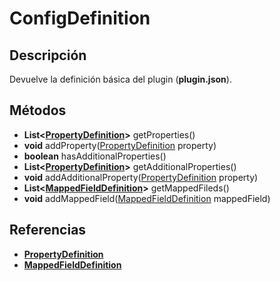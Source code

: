 # ConfigDefinition

## Descripción

Devuelve la definición básica del plugin (**plugin.json**).

## Métodos

- **List<[PropertyDefinition](PropertyDefinition.md)>** getProperties()
- **void** addProperty([PropertyDefinition](PropertyDefinition.md) property)
- **boolean** hasAdditionalProperties()
- **List<[PropertyDefinition](PropertyDefinition.md)>** getAdditionalProperties()
- **void** addAdditionalProperty([PropertyDefinition](PropertyDefinition.md) property)
- **List<[MappedFieldDefinition](MappedFieldDefinition.md)>** getMappedFileds()
- **void** addMappedField([MappedFieldDefinition](MappedFieldDefinition.md) mappedField)

## Referencias

- **[PropertyDefinition](PropertyDefinition.md)**
- **[MappedFieldDefinition](MappedFieldDefinition.md)**
